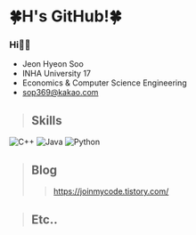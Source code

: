

<!---
HyeonDeul/HyeonDeul is a ✨ special ✨ repository because its `README.md` (this file) appears on your GitHub profile.
You can click the Preview link to take a look at your changes.
--->
# 🍀H's GitHub!🍀

### Hi🙋‍♂️ 
* Jeon Hyeon Soo
* INHA University 17
* Economics & Computer Science Engineering
* <sop369@kakao.com>

> ## Skills

<img alt="C++" src = "https://img.shields.io/badge/C++-00599C.svg?&style=flat&logo=c%2B%2B&logoColor=white"/> <img alt="Java" src = "https://img.shields.io/badge/Java-E53232.svg?&style=flat&logo=java&logoColor=white"/> <img alt="Python" src = "https://img.shields.io/badge/Python-3776AB.svg?&style=flat&logo=python&logoColor=white"/>

> ## Blog
>    > <https://joinmycode.tistory.com/>

> ## Etc..

